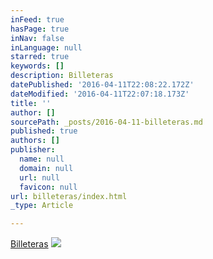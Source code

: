 ```yaml
---
inFeed: true
hasPage: true
inNav: false
inLanguage: null
starred: true
keywords: []
description: Billeteras
datePublished: '2016-04-11T22:08:22.172Z'
dateModified: '2016-04-11T22:07:18.173Z'
title: ''
author: []
sourcePath: _posts/2016-04-11-billeteras.md
published: true
authors: []
publisher:
  name: null
  domain: null
  url: null
  favicon: null
url: billeteras/index.html
_type: Article

---
```

[Billeteras][0]
![](https://the-grid-user-content.s3-us-west-2.amazonaws.com/f0ceae53-bc3c-46a1-bce2-aede2dd038b2.jpg)

[0]: null